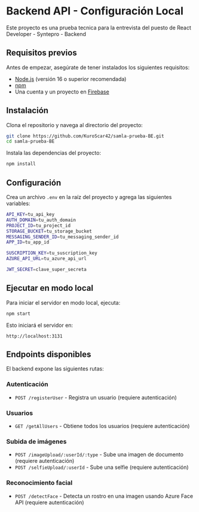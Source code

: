 # Backend API - Configuración Local

Este proyecto es una prueba tecnica para la entrevista del puesto de React Developer - Syntepro - Backend

## Requisitos previos

Antes de empezar, asegúrate de tener instalados los siguientes requisitos:

- [Node.js](https://nodejs.org/) (versión 16 o superior recomendada)
- [npm](https://www.npmjs.com/)
- Una cuenta y un proyecto en [Firebase](https://firebase.google.com/)

## Instalación

Clona el repositorio y navega al directorio del proyecto:

```sh
git clone https://github.com/KuroScar42/samla-prueba-BE.git
cd samla-prueba-BE
```

Instala las dependencias del proyecto:

```sh
npm install
```

## Configuración

Crea un archivo `.env` en la raíz del proyecto y agrega las siguientes variables:

```sh
API_KEY=tu_api_key
AUTH_DOMAIN=tu_auth_domain
PROJECT_ID=tu_project_id
STORAGE_BUCKET=tu_storage_bucket
MESSAGING_SENDER_ID=tu_messaging_sender_id
APP_ID=tu_app_id

SUSCRIPTION_KEY=tu_suscription_key
AZURE_API_URL=tu_azure_api_url

JWT_SECRET=clave_super_secreta
```

## Ejecutar en modo local

Para iniciar el servidor en modo local, ejecuta:

```sh
npm start
```

Esto iniciará el servidor en:

```
http://localhost:3131
```

## Endpoints disponibles

El backend expone las siguientes rutas:

### Autenticación
- `POST /registerUser` - Registra un usuario (requiere autenticación)

### Usuarios
- `GET /getAllUsers` - Obtiene todos los usuarios (requiere autenticación)

### Subida de imágenes
- `POST /imageUpload/:userId/:type` - Sube una imagen de documento (requiere autenticación)
- `POST /selfieUpload/:userId` - Sube una selfie (requiere autenticación)

### Reconocimiento facial
- `POST /detectFace` - Detecta un rostro en una imagen usando Azure Face API (requiere autenticación)




